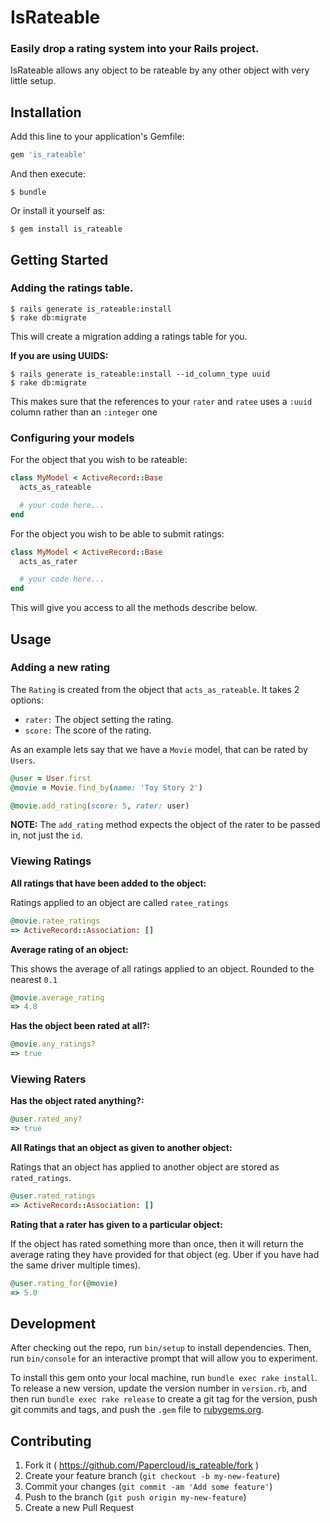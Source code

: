 # IsRateable

### Easily drop a rating system into your Rails project. 

IsRateable allows any object to be rateable by any other object with very little setup. 

## Installation

Add this line to your application's Gemfile:

```ruby
gem 'is_rateable'
```

And then execute:

    $ bundle

Or install it yourself as:

    $ gem install is_rateable

## Getting Started

### Adding the ratings table.

    $ rails generate is_rateable:install
    $ rake db:migrate 

This will create a migration adding a ratings table for you.

**If you are using UUIDS:** 

    $ rails generate is_rateable:install --id_column_type uuid
    $ rake db:migrate 

This makes sure that the references to your `rater` and `ratee` uses a `:uuid` column rather than an `:integer` one

### Configuring your models

For the object that you wish to be rateable:

```ruby 
class MyModel < ActiveRecord::Base
  acts_as_rateable

  # your code here...
end
```

For the object you wish to be able to submit ratings:

```ruby
class MyModel < ActiveRecord::Base
  acts_as_rater

  # your code here...
end
```

This will give you access to all the methods describe below.

## Usage

### Adding a new rating

The `Rating` is created from the object that `acts_as_rateable`. It takes 2 options:

* `rater:` The object setting the rating.
* `score:` The score of the rating.

As an example lets say that we have a `Movie` model, that can be rated by `Users`.

```ruby
@user = User.first
@movie = Movie.find_by(name: 'Toy Story 2')

@movie.add_rating(score: 5, rater: user)
```

**NOTE:** The `add_rating` method expects the object of the rater to be passed in, not just the `id`.

### Viewing Ratings

**All ratings that have been added to the object:**

Ratings applied to an object are called `ratee_ratings`

```ruby 
@movie.ratee_ratings
=> ActiveRecord::Association: []
```

**Average rating of an object:**

This shows the average of all ratings applied to an object. Rounded to the nearest `0.1`

```ruby 
@movie.average_rating
=> 4.8
```

**Has the object been rated at all?:**

```ruby
@movie.any_ratings?
=> true
```

### Viewing Raters

**Has the object rated anything?:**

```ruby
@user.rated_any?
=> true
```

**All Ratings that an object as given to another object:**

Ratings that an object has applied to another object are stored as `rated_ratings`.

```ruby
@user.rated_ratings
=> ActiveRecord::Association: []
```

**Rating that a rater has given to a particular object:**

If the object has rated something more than once, then it will return the average rating they have provided for that object (eg. Uber if you have had the same driver multiple times).

```ruby
@user.rating_for(@movie)
=> 5.0
```

## Development

After checking out the repo, run `bin/setup` to install dependencies. Then, run `bin/console` for an interactive prompt that will allow you to experiment.

To install this gem onto your local machine, run `bundle exec rake install`. To release a new version, update the version number in `version.rb`, and then run `bundle exec rake release` to create a git tag for the version, push git commits and tags, and push the `.gem` file to [rubygems.org](https://rubygems.org).

## Contributing

1. Fork it ( https://github.com/Papercloud/is_rateable/fork )
2. Create your feature branch (`git checkout -b my-new-feature`)
3. Commit your changes (`git commit -am 'Add some feature'`)
4. Push to the branch (`git push origin my-new-feature`)
5. Create a new Pull Request
